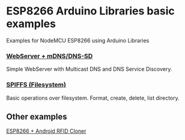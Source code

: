 # ESP8266 Arduino Libraries basic examples
Examples for NodeMCU ESP8266 using Arduino Libraries

### [WebServer + mDNS/DNS-SD](https://github.com/iAbadia/ESP8266-examples/tree/master/examples/WebServer_mDNS_DNS-SD)

Simple WebServer with Multicast DNS and DNS Service Discovery.

### [SPIFFS (Filesystem)](https://github.com/iAbadia/ESP8266-examples/tree/master/examples/SPIFFS)

Basic operations over filesystem. Format, create, delete, list directory.

## Other examples

[ESP8266 + Android RFID Cloner](https://github.com/iAbadia/Laboratorio-Empotrados-2016-17)